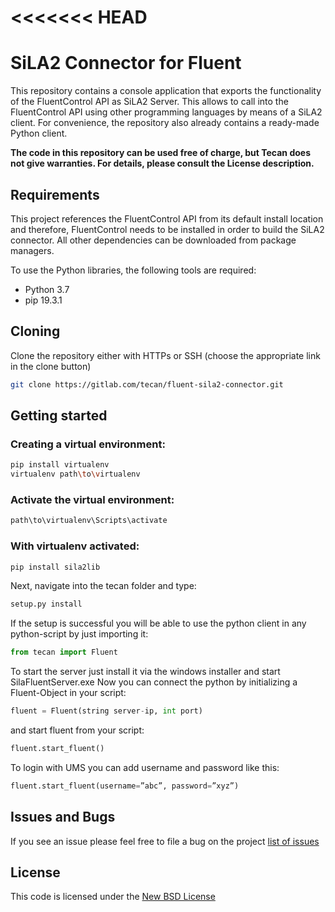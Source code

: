 <<<<<<< HEAD
=======
# SiLA2 Connector for Fluent
This repository contains a console application that exports the functionality of the FluentControl API as SiLA2 Server. 
This allows to call into the FluentControl API using other programming languages by means of a SiLA2 client. For convenience, the repository also already contains a ready-made Python client.

**The code in this repository can be used free of charge, but Tecan does not give warranties. For details, please consult the License description.**

## Requirements
This project references the FluentControl API from its default install location and therefore, FluentControl needs to be installed in order to build the SiLA2 connector. All other dependencies can be downloaded from package managers.

To use the Python libraries, the following tools are required:
* Python 3.7
* pip 19.3.1

## Cloning
Clone the repository either with HTTPs or SSH (choose the appropriate link in the clone button)
```bash
git clone https://gitlab.com/tecan/fluent-sila2-connector.git
```

## Getting started

### Creating a virtual environment:
```bash
pip install virtualenv
virtualenv path\to\virtualenv
```

### Activate the virtual environment:
```bash
path\to\virtualenv\Scripts\activate
```

### With virtualenv activated:
```bash
pip install sila2lib
```

Next, navigate into the tecan folder and type:
```bash
setup.py install
```

If the setup is successful you will be able to use the python client in any python-script by just importing it:
```python
from tecan import Fluent
```

To start the server just install it via the windows installer and start SilaFluentServer.exe
Now you can connect the python by initializing a Fluent-Object in your script:

```python
fluent = Fluent(string server-ip, int port)
```

and start fluent from your script:
```python
fluent.start_fluent()
```

To login with UMS you can add username and password like this:
```python
fluent.start_fluent(username=”abc”, password=”xyz”)
```


## Issues and Bugs
If you see an issue please feel free to file a bug on the project [list of issues](https://gitlab.com/tecan/fluent-sila2-connector/issues)

## License
This code is licensed under the [New BSD License](https://choosealicense.com/licenses/bsd-3-clause/)